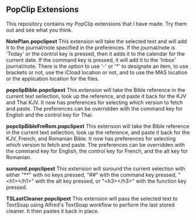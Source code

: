 PopClip Extensions
----

This repository contains my PopClip extensions that I have made. Try them out and see what you think.

**NotePlan.popclipext** This extension will take the selected text and will add it to the journal/note specified in the preferences. If the journal/note is 'Today' or the control key is pressed, then it adds it to the calendar for the current date. If the command key is pressed, it will add it to the 'Inbox' journal/note. There is the option to use '-' or '*' to designate an item, to use brackets or not, use the iCload location or not, and to use the MAS location or the application location for the files.

**popclipBible.popclipext** This extension will take the Bible reference in the current text sellection, look up the reference, and paste it back for the KJV and Thai KJV. It now has preferences for selecting which version to fetch and paste. The preferences can be overridden with the command key for English and the control key for Thai.

**popclipBibleFreRom.popclipext** This extension will take the Bible reference in the current text sellection, look up the reference, and paste it back for the KJV, French, and Romanian Bible. It now has preferences for selecting which version to fetch and paste. The preferences can be overridden with the command key for English, the control key for French, and the alt key for Romanian.

**suround.popclipext** This extension will suround the current selection with either "**" with no keys pressed, "##" with the command key pressed, "&lt;h1&gt;&lt;/h1&gt;" with the alt key pressed, or "&lt;h3&gt;&lt;/h3&gt;" with the function key pressed.

**TSLastCleaner.popclipext** This extension will pass the selected text to TextSoap using Alfred's TextSoap workflow to perform the last stored cleaner. It then pastes it back in place.
